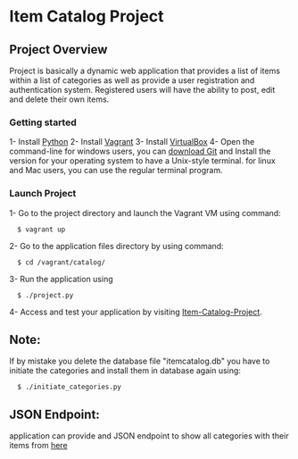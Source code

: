 # Item Catalog Project

## Project Overview
Project is basically a dynamic web application that provides a list of items within a list of categories as well as provide a user registration and authentication system. Registered users will have the ability to post, edit and delete their own items.

### Getting started

1- Install [Python](https://www.python.org/)
2- Install [Vagrant](https://www.vagrantup.com/)
3- Install [VirtualBox](https://www.virtualbox.org/)
4- Open the command-line
for windows users, you can [download Git](http://git-scm.com/downloads) and Install the version for your operating system to have a Unix-style terminal.
for linux and Mac users, you can use the regular terminal program.

### Launch Project

1- Go to the project directory and launch the Vagrant VM using command:

  ```
    $ vagrant up
  ```
2- Go to the application files directory by using command:
  ```
    $ cd /vagrant/catalog/
  ```
3- Run the application using

  ```
    $ ./project.py
  ```
4- Access and test your application by visiting [Item-Catalog-Project](http://localhost:5000).


## Note:

If by mistake you delete the database file "itemcatalog.db" you have to initiate the categories and install them in database again using:
  ```
    $ ./initiate_categories.py
  ```

## JSON Endpoint:

application can provide and JSON endpoint to show all categories with their items from [here](http://localhost:5000/category.json/)
